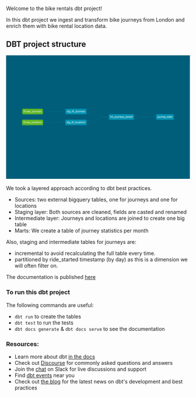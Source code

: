Welcome to the bike rentals dbt project!

In this dbt project we ingest and transform bike journeys from London and enrich them with bike rental location data.

## DBT project structure

![dbt_flow](../assets/images/dbt-dag.png)


We took a layered approach according to dbt best practices.

- Sources: two external bigquery tables, one for journeys and one for locations
- Staging layer: Both sources are cleaned, fields are casted and renamed
- Intermediate layer: Journeys and locations are joined to create one big table
- Marts: We create a table of journey statistics per month

Also, staging and intermediate tables for journeys are:

- incremental to avoid recalculating the full table every time.
- partitioned by ride_started timestamp (by day) as this is a dimension we will often filter on.

The documentation is published [here](https://klimantje.github.io/de_zoomcamp_2025_project/)

### To run this dbt project

The following commands are useful:

- `dbt run` to create the tables
- `dbt test` to run the tests
- `dbt docs generate` & `dbt docs serve` to see the documentation


### Resources:
- Learn more about dbt [in the docs](https://docs.getdbt.com/docs/introduction)
- Check out [Discourse](https://discourse.getdbt.com/) for commonly asked questions and answers
- Join the [chat](https://community.getdbt.com/) on Slack for live discussions and support
- Find [dbt events](https://events.getdbt.com) near you
- Check out [the blog](https://blog.getdbt.com/) for the latest news on dbt's development and best practices
